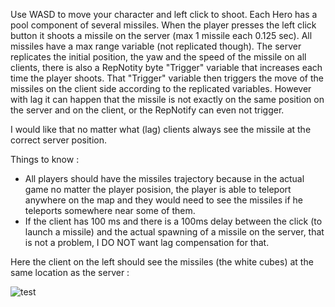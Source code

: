 Use WASD to move your character and left click to shoot. Each Hero has a pool component of several missiles. When the player presses the left click button it shoots a missile on the server (max 1 missile each 0.125 sec).
All missiles have a max range variable (not replicated though). The server replicates the initial position, the yaw and the speed of the missile on all clients, there is also a RepNotity byte "Trigger" variable that increases each time the player shoots. That "Trigger" variable then triggers the move of the missiles on the client side according to the replicated variables.
However with lag it can happen that the missile is not exactly on the same position on the server and on the client, or the RepNotify can even not trigger.

I would like that no matter what (lag) clients always see the missile at the correct server position.

Things to know :
- All players should have the missiles trajectory because in the actual game no matter the player posision, the player is able to teleport anywhere on the map and they would need to see the missiles if he teleports somewhere near some of them.
- If the client has 100 ms and there is a 100ms delay between the click (to launch a missile) and the actual spawning of a missile on the server, that is not a problem, I DO NOT want lag compensation for that.

Here the client on the left should see the missiles (the white cubes) at the same location as the server :

![test](https://i.ibb.co/ccQTV8T7/Capture-d-cran-2025-03-23-144120.png)
